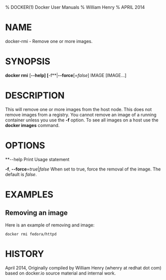 % DOCKER(1) Docker User Manuals
% William Henry
% APRIL 2014
# NAME
docker-rmi \- Remove one or more images.

# SYNOPSIS

**docker rmi** [**--help] [**-f**|**--force**[=*false*] IMAGE [IMAGE...]

# DESCRIPTION

This will remove one or more images from the host node. This does not
remove images from a registry. You cannot remove an image of a running
container unless you use the **-f** option. To see all images on a host
use the **docker images** command.

# OPTIONS

**--help  Print Usage statement

**-f**, **--force**=*true*|*false*
   When set to true, force the removal of the image. The default is
*false*.

# EXAMPLES

## Removing an image

Here is an example of removing and image:

    docker rmi fedora/httpd

# HISTORY

April 2014, Originally compiled by William Henry (whenry at redhat dot com)
based on docker.io source material and internal work.

